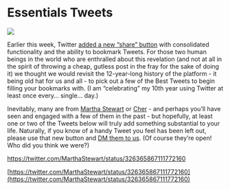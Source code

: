 # Essentials Tweets

![](https://d2mxuefqeaa7sj.cloudfront.net/s_6892AF101C1820A1E677E3679AB912ED65A13D43BA2FCF5F12763BA0E11A9F00_1520085627326_bookmarks.jpg)


Earlier this week, Twitter [added a new “share” button](https://blog.twitter.com/official/en_us/topics/product/2018/an-easier-way-to-save-and-share-tweets.html) with consolidated functionality and the ability to bookmark Tweets. For those two human beings in the world who are enthralled about this revelation (and not at all in the spirit of throwing a cheap, gutless post in the fray for the sake of doing it) we thought we would revisit the 12-year-long history of the platform - it being old hat for us and all - to pick out a few of the Best Tweets to begin filling your bookmarks with. (I am “celebrating” my 10th year using Twitter at least once every… single… day.)

Inevitably, many are from [Martha Stewart](https://twitter.com/MarthaStewart) or [Cher](https://twitter.com/cher) - and perhaps you’ll have seen and engaged with a few of them in the past - but hopefully, at least one or two of the Tweets below will truly add something substantial to your life. Naturally, if you know of a handy Tweet you feel has been left out, please use that new button and [DM them to us](http://twitter.com/extratone). (Of course they’re open! Who did you think we were?)



https://twitter.com/MarthaStewart/status/326365867111772160


[https://twitter.com/MarthaStewart/status/326365867111772160](https://twitter.com/MarthaStewart/status/326365867111772160)

